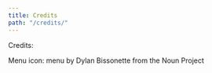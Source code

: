 ```yaml
---
title: Credits
path: "/credits/"
---
```


Credits:

Menu icon: menu by Dylan Bissonette from the Noun Project

